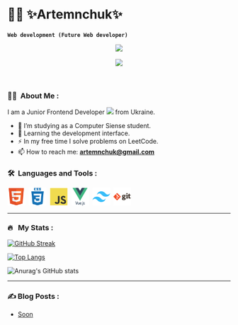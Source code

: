 # 🏄‍♂️ ✨Artemnchuk✨
**`Web development (Future Web developer)`**
<p align="center">
<img src="https://media.giphy.com/media/v1.Y2lkPTc5MGI3NjExbGprZWV2MHo3bzl1ZmttNmUzczQwbWp2MHFsbDJpMXA1ZHY3YjJ6YyZlcD12MV9pbnRlcm5hbF9naWZfYnlfaWQmY3Q9Zw/KpACNEh8jXK2Q/giphy.gif"/>
</p>
<p align="center">
    <img src="https://readme-typing-svg.herokuapp.com/?lines=Hi+hi+hi+hello;Welcome+to+my+profile!;Have+a+look+around!&font=Fira%20Code&color=%23D62F79&center=true&width=280&height=50">
</p>
<!-- <a href="https://www.buymeacoffee.com/artemnchuk" target="_blank"><img src="https://cdn.buymeacoffee.com/buttons/default-orange.png" alt="Buy Me A Coffee" height="41" width="174"></a>
</p> -->
<p align="center"><img src="https://komarev.com/ghpvc/?username=artemnchuk&style=flat-square&color=red" alt=""></p>

### :woman_technologist: &nbsp;About Me :

I am a Junior Frontend Developer <img src="https://media.giphy.com/media/WUlplcMpOCEmTGBtBW/giphy.gif" width="30"> from Ukraine.

- 🔭 I’m studying as a Computer Siense student.
- 🌱 Learning the development interface.
- ⚡ In my free time I solve problems on LeetCode.
- 📫 How to reach me: **artemnchuk@gmail.com**


### 🛠 &nbsp;Languages and Tools :

<p>
<img src="https://github.com/devicons/devicon/blob/master/icons/html5/html5-original.svg" title="HTML5" alt="HTML" width="40" height="40"/>&nbsp;
<img src="https://github.com/devicons/devicon/blob/master/icons/css3/css3-plain-wordmark.svg"  title="CSS3" alt="CSS" width="40" height="40"/>&nbsp;
<img src="https://github.com/devicons/devicon/blob/master/icons/javascript/javascript-original.svg" title="JavaScript" alt="JavaScript" width="40" height="40"/>&nbsp;
<img src="https://github.com/devicons/devicon/blob/master/icons/vuejs/vuejs-original-wordmark.svg" title="Vuejs" alt="Vuejs" width="40" height="40"/>&nbsp;
<img src="https://github.com/devicons/devicon/blob/master/icons/tailwindcss/tailwindcss-original.svg" title="tailwindcss" alt="tailwindcss" width="40" height="40"/>&nbsp;
<img src="https://github.com/devicons/devicon/blob/master/icons/git/git-original-wordmark.svg" title="Git" **alt="Git" width="40" height="40"/>&nbsp;
<!-- <img src="https://github.com/devicons/devicon/blob/master/icons/python/python-original-wordmark.svg" title="React" alt="React" width="40" height="40"/>&nbsp; -->
<!-- <img src="https://github.com/devicons/devicon/blob/master/icons/nodejs/nodejs-original-wordmark.svg" title="NodeJS" alt="NodeJS" width="40" height="40"/>&nbsp; -->
<!--
<img src="https://github.com/devicons/devicon/blob/master/icons/react/react-original-wordmark.svg" title="React" alt="React" width="40" height="40"/>&nbsp;
<img src="https://github.com/devicons/devicon/blob/master/icons/mysql/mysql-original-wordmark.svg" title="MySQL"  alt="MySQL" width="40" height="40"/>&nbsp; -->
</p>

---

### 🔥 &nbsp; My Stats :
[![GitHub Streak](https://streak-stats.demolab.com?user=artemnchuk&theme=transparent&date_format=j%20M%5B%20Y%5D&card_width=300&card_height=165&hide_longest_streak=true)](https://git.io/streak-stats)&nbsp;

[![Top Langs](https://github-readme-stats.vercel.app/api/top-langs/?username=artemnchuk&layout=compact&theme=transparent)](https://github.com/anuraghazra/github-readme-stats)

![Anurag's GitHub stats](https://github-readme-stats.vercel.app/api?username=artemnchuk&show_icons=true&theme=transparent)

---

### ✍️ Blog Posts : 
- [Soon](https://www.github.com/artemnchuk)
<!-- BLOG-POST-LIST:START -->
<!-- BLOG-POST-LIST:END -->

